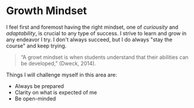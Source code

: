 
# Growth Mindset

I feel first and foremost having the right mindset, one of *curiousity* and *adaptability*, is crucial to any type of success. I strive to learn and grow in any endeavor I try. I don't always succeed, but I do always "stay the course" and keep trying.

>    “A growt mindset is when students understand that their abilities can be developed,” (Dweck, 2014).

Things I will challenge myself in this area are:
* Always be prepared
* Clarity on what is expected of me
* Be open-minded
